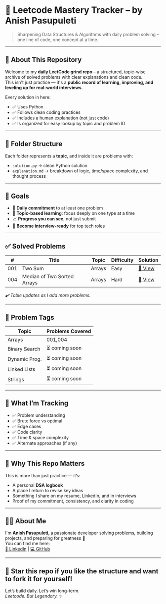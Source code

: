 # 🧠 Leetcode Mastery Tracker – by Anish Pasupuleti

> Sharpening Data Structures & Algorithms with daily problem solving – one line of code, one concept at a time.

--- 

## 🚀 About This Repository

Welcome to my **daily LeetCode grind repo** – a structured, topic-wise archive of solved problems with clear explanations and clean code.  
This isn't just practice — it's a **public record of learning, improving, and leveling up for real-world interviews**.  

Every solution in here:
- ✅ Uses Python  
- ✅ Follows clean coding practices  
- ✅ Includes a human explanation (not just code)  
- ✅ Is organized for easy lookup by topic and problem ID

---

## 📁 Folder Structure


Each folder represents a **topic**, and inside it are problems with:
- `solution.py` → clean Python solution  
- `explanation.md` → breakdown of logic, time/space complexity, and thought process

---

## 🎯 Goals

- 📅 **Daily commitment** to at least one problem  
- 📂 **Topic-based learning**: focus deeply on one type at a time  
- 📈 **Progress you can see**, not just submit  
- 🧠 **Become interview-ready** for top tech roles

---

## ✅ Solved Problems

| #   | Title                            | Topic         | Difficulty | Solution |
|-----|----------------------------------|---------------|------------|----------|
| 001 | Two Sum                          | Arrays        | Easy       | [🔗 View](arrays/001-two-sum) |
| 004 | Median of Two Sorted Arrays      | Arrays        | Hard       | [🔗 View](arrays/004-median-of-two-sorted-arrays) |

_✔️ Table updates as I add more problems._

---

## 📌 Problem Tags

| Topic          | Problems Covered |
|----------------|------------------|
| Arrays         | 001,004          |
| Binary Search  | ⏳ coming soon    |
| Dynamic Prog.  | ⏳ coming soon    |
| Linked Lists   | ⏳ coming soon    |
| Strings        | ⏳ coming soon    |

---

## 🧠 What I’m Tracking

- ✅ Problem understanding  
- ✅ Brute force vs optimal  
- ✅ Edge cases  
- ✅ Code clarity  
- ✅ Time & space complexity  
- ✅ Alternate approaches (if any)

---

## 💼 Why This Repo Matters

This is more than just practice — it’s:
- A personal **DSA logbook**  
- A place I return to revise key ideas  
- Something I share on my resume, LinkedIn, and in interviews  
- Proof of my commitment, consistency, and clarity in coding

---

## 🧑‍💻 About Me

I'm **Anish Pasupuleti**, a passionate developer solving problems, building projects, and preparing for greatness 🚀  
You can find me here:  
[📎 LinkedIn](https://linkedin.com/in/anishpasupuleti) | [💻 GitHub](https://github.com/AnishPasupuleti)  

---

## 🌟 Star this repo if you like the structure and want to fork it for yourself!

Let’s build daily. Let’s win long-term.  
_Leetcode. But Legendary._ ✨


